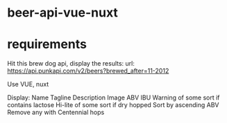 # beer-api-vue-nuxt

# requirements

Hit this brew dog api, display the results:
url: https://api.punkapi.com/v2/beers?brewed_after=11-2012

Use VUE, nuxt

Display:
Name
Tagline
Description
Image
ABV
IBU
Warning of some sort if contains lactose
Hi-lite of some sort if dry hopped
Sort by ascending ABV
Remove any with Centennial hops
